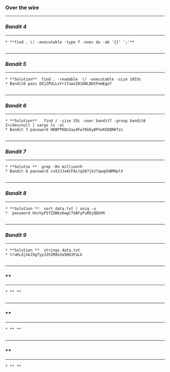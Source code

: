   ### Over the wire 
  -----
  ### *Bandit 4*
  -----
    * **find . \! -executable -type f -exec du -ab '{}' ';'**  
  ```
  ```
  -----
  ### *Bandit 5*
  -----
    * **Solution**  find . -readable  \! -executable -size 1033c  
    * Bandit6 pass DXjZPULLxYr17uwoI01bNLQbtFemEgo7
  ```
  ```
  -----
  ### *Bandit 6*
  -----
    * **Solution**   find / -size 33c -user bandit7 -group bandit6 2>/dev/null | xargs ls -al  
    * Bandit 7 password HKBPTKQnIay4Fw76bEy8PVxKEDQRKTzs
  ```
  ```
  -----
  ### *Bandit 7*
  -----
    * **Solutio **  grep -Rn millionth  
    * Bandit 8 password cvX2JJa4CFALtqS87jk27qwqGhBM9plV  
  ```
  ```
  -----
  ### *Bandit 8*
  -----
    * **Solution **  sort data.txt | uniq -u  
    *  password UsvVyFSfZZWbi6wgC7dAFyFuR6jQQUhR  
  ```
  ```
  -----
  ### *Bandit 9*
  -----
    * **Solution **  strings data.txt 
    * truKLdjsbJ5g7yyJ2X2R0o3a5HQJFuLk  

  ```
  ```
  -----
  ### **
  -----
    * ** **
  ```
  ```
  -----
  ### **
  -----
    * ** **
  ```
  ```
  -----
  ### **
  -----
    * ** **
  ```
  ```

